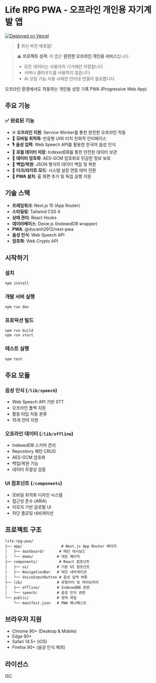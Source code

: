 # Life RPG PWA - 오프라인 개인용 자기계발 앱

[![Deployed on Vercel](https://vercel.com/button)](https://life-rpg-pwa-250731.vercel.app)

> 🚀 최신 버전 배포됨!

> ⚠️ **프로젝트 성격**: 이 앱은 **완전한 오프라인 개인용 서비스**입니다. 
> - 모든 데이터는 사용자의 기기에만 저장됩니다
> - 서버나 클라우드를 사용하지 않습니다
> - AI 코칭 기능 사용 시에만 인터넷 연결이 필요합니다

오프라인 환경에서도 작동하는 개인용 성장 기록 PWA (Progressive Web App)

## 주요 기능

### ✅ 완료된 기능

- 🌐 **오프라인 지원**: Service Worker를 통한 완전한 오프라인 작동
- 📱 **모바일 최적화**: 반응형 UI와 터치 친화적 인터페이스
- 🎙️ **음성 입력**: Web Speech API를 활용한 한국어 음성 인식
- 💾 **로컬 데이터 저장**: IndexedDB를 통한 안전한 데이터 보관
- 🔐 **데이터 암호화**: AES-GCM 암호화로 민감한 정보 보호
- 💼 **백업/복원**: JSON 형식의 데이터 백업 및 복원
- 🎨 **다크/라이트 모드**: 시스템 설정 연동 테마 전환
- 🚀 **PWA 설치**: 홈 화면 추가 및 독립 실행 지원

## 기술 스택

- **프레임워크**: Next.js 15 (App Router)
- **스타일링**: Tailwind CSS 4
- **상태 관리**: React Hooks
- **데이터베이스**: Dexie.js (IndexedDB wrapper)
- **PWA**: @ducanh2912/next-pwa
- **음성 인식**: Web Speech API
- **암호화**: Web Crypto API

## 시작하기

### 설치

```bash
npm install
```

### 개발 서버 실행

```bash
npm run dev
```

### 프로덕션 빌드

```bash
npm run build
npm run start
```

### 테스트 실행

```bash
npm test
```

## 주요 모듈

### 음성 인식 (`/lib/speech`)
- Web Speech API 기반 STT
- 오프라인 폴백 지원
- 활동 타입 자동 분류
- 15개 언어 지원

### 오프라인 데이터 (`/lib/offline`)
- IndexedDB 스키마 관리
- Repository 패턴 CRUD
- AES-GCM 암호화
- 백업/복원 기능
- 데이터 무결성 검증

### UI 컴포넌트 (`/components`)
- 모바일 최적화 디자인 시스템
- 접근성 준수 (ARIA)
- 이모지 기반 글로벌 UI
- 하단 플로팅 네비게이션

## 프로젝트 구조

```
life-rpg-pwa/
├── app/                  # Next.js App Router 페이지
│   ├── dashboard/       # 메인 대시보드
│   └── demo/           # 데모 페이지
├── components/          # React 컴포넌트
│   ├── ui/             # 기본 UI 컴포넌트
│   ├── NavigationBar   # 하단 네비게이션
│   └── VoiceInputButton # 음성 입력 버튼
├── lib/                # 유틸리티 및 라이브러리
│   ├── offline/        # IndexedDB 관련
│   └── speech/         # 음성 인식 관련
└── public/             # 정적 파일
    └── manifest.json   # PWA 매니페스트
```

## 브라우저 지원

- Chrome 90+ (Desktop & Mobile)
- Edge 90+
- Safari 14.5+ (iOS)
- Firefox 90+ (음성 인식 제외)

## 라이선스

ISC